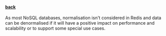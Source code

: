 #### [back](search_data_main.md)

As most NoSQL databases, normalisation isn't considered in Redis and data can be denormalised if it will have a positive impact on performance and scalability or to support some special use cases. 


